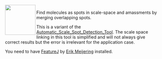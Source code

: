  <img align='left' src="http://dev.mri.cnrs.fr/attachments/download/2279/Image%2013_Out-2.tif" height='100'/><br>
Find molecules as spots in scale-space and amassments by merging overlapping spots.

This is a variant of the [Automatic_Scale_Spot_Detection_Tool](https://github.com/MontpellierRessourcesImagerie/imagej_macros_and_scripts/wiki/Automatic_Scale_Spot_Detection_Tool). The scale space linking in this tool is simplified and will not always give correct results but the error is irrelevant for the application case.

 You need to have [FeatureJ](https://imagej.net/ImageScience) by [Erik Meijering](https://imagej.net/User:ImageScience) installed.
